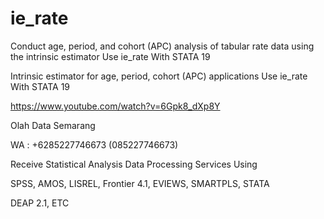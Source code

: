 # ie_rate
Conduct age, period, and cohort (APC) analysis of tabular rate data using the intrinsic estimator Use ie_rate With STATA 19

Intrinsic estimator for age, period, cohort (APC) applications Use ie_rate With STATA 19

https://www.youtube.com/watch?v=6Gpk8_dXp8Y

Olah Data Semarang

WA : +6285227746673 (085227746673)

Receive Statistical Analysis Data Processing Services Using

SPSS, AMOS, LISREL, Frontier 4.1, EVIEWS, SMARTPLS, STATA

DEAP 2.1, ETC
